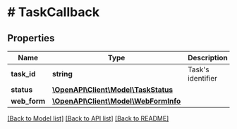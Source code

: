 # # TaskCallback

## Properties

Name | Type | Description | Notes
------------ | ------------- | ------------- | -------------
**task_id** | **string** | Task&#39;s identifier |
**status** | [**\OpenAPI\Client\Model\TaskStatus**](TaskStatus.md) |  |
**web_form** | [**\OpenAPI\Client\Model\WebFormInfo**](WebFormInfo.md) |  | [optional]

[[Back to Model list]](../../README.md#models) [[Back to API list]](../../README.md#endpoints) [[Back to README]](../../README.md)
